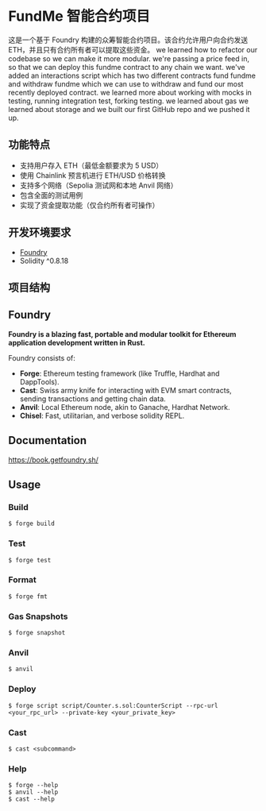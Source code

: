 # FundMe 智能合约项目

这是一个基于 Foundry 构建的众筹智能合约项目。该合约允许用户向合约发送 ETH，并且只有合约所有者可以提取这些资金。
we learned how to refactor our codebase so we can make it more modular.
we're passing a price feed in, so that we can deploy this fundme contract to any chain we want.
we've added an interactions script which has two different contracts fund fundme and withdraw fundme which we can use to withdraw and fund our most recently deployed contract.
we learned more about working with mocks in testing, running integration test, forking testing.
we learned about gas we learned about storage and we built our first GitHub repo and we pushed it up.



## 功能特点

- 支持用户存入 ETH（最低金额要求为 5 USD）
- 使用 Chainlink 预言机进行 ETH/USD 价格转换
- 支持多个网络（Sepolia 测试网和本地 Anvil 网络）
- 包含全面的测试用例
- 实现了资金提取功能（仅合约所有者可操作）

## 开发环境要求

- [Foundry](https://book.getfoundry.sh/getting-started/installation)
- Solidity ^0.8.18

## 项目结构

## Foundry

**Foundry is a blazing fast, portable and modular toolkit for Ethereum application development written in Rust.**

Foundry consists of:

-   **Forge**: Ethereum testing framework (like Truffle, Hardhat and DappTools).
-   **Cast**: Swiss army knife for interacting with EVM smart contracts, sending transactions and getting chain data.
-   **Anvil**: Local Ethereum node, akin to Ganache, Hardhat Network.
-   **Chisel**: Fast, utilitarian, and verbose solidity REPL.

## Documentation

https://book.getfoundry.sh/

## Usage

### Build

```shell
$ forge build
```

### Test

```shell
$ forge test
```

### Format

```shell
$ forge fmt
```

### Gas Snapshots

```shell
$ forge snapshot
```

### Anvil

```shell
$ anvil
```

### Deploy

```shell
$ forge script script/Counter.s.sol:CounterScript --rpc-url <your_rpc_url> --private-key <your_private_key>
```

### Cast

```shell
$ cast <subcommand>
```

### Help

```shell
$ forge --help
$ anvil --help
$ cast --help
```

